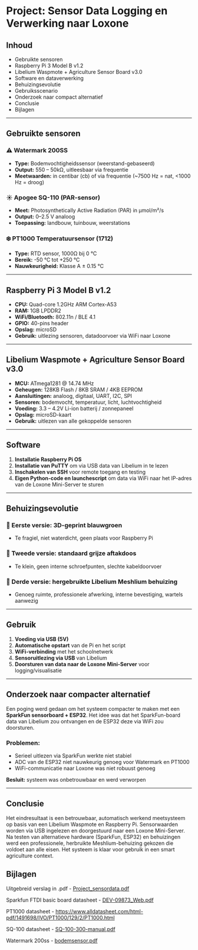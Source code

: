 
# Project: Sensor Data Logging en Verwerking naar Loxone

## Inhoud
- Gebruikte sensoren
- Raspberry Pi 3 Model B v1.2
- Libelium Waspmote + Agriculture Sensor Board v3.0
- Software en dataverwerking
- Behuizingsevolutie
- Gebruiksscenario
- Onderzoek naar compact alternatief
- Conclusie
- Bijlagen
---

## Gebruikte sensoren

### ⚠️ Watermark 200SS
- **Type:** Bodemvochtigheidssensor (weerstand-gebaseerd)
- **Output:** 550 – 50kΩ, uitleesbaar via frequentie
- **Meetwaarden:** in centibar (cb) of via frequentie (~7500 Hz = nat, <1000 Hz = droog)

### ☀️ Apogee SQ-110 (PAR-sensor)
- **Meet:** Photosynthetically Active Radiation (PAR) in µmol/m²/s
- **Output:** 0–2.5 V analoog
- **Toepassing:** landbouw, tuinbouw, weerstations

### ❄️ PT1000 Temperatuursensor (1712)
- **Type:** RTD sensor, 1000Ω bij 0 °C
- **Bereik:** -50 °C tot +250 °C
- **Nauwkeurigheid:** Klasse A ± 0.15 °C

---

## Raspberry Pi 3 Model B v1.2

- **CPU:** Quad-core 1.2GHz ARM Cortex-A53
- **RAM:** 1GB LPDDR2
- **WiFi/Bluetooth:** 802.11n / BLE 4.1
- **GPIO:** 40-pins header
- **Opslag:** microSD
- **Gebruik:** uitlezing sensoren, datadoorvoer via WiFi naar Loxone

---

## Libelium Waspmote + Agriculture Sensor Board v3.0

- **MCU:** ATmega1281 @ 14.74 MHz
- **Geheugen:** 128KB Flash / 8KB SRAM / 4KB EEPROM
- **Aansluitingen:** analoog, digitaal, UART, I2C, SPI
- **Sensoren:** bodemvocht, temperatuur, licht, luchtvochtigheid
- **Voeding:** 3.3 – 4.2V Li-ion batterij / zonnepaneel
- **Opslag:** microSD-kaart
- **Gebruik:** uitlezen van alle gekoppelde sensoren

---

## Software

1. **Installatie Raspberry Pi OS**
2. **Installatie van PuTTY** om via USB data van Libelium in te lezen
3. **Inschakelen van SSH** voor remote toegang en testing
4. **Eigen Python-code en launchescript** om data via WiFi naar het IP-adres van de Loxone Mini-Server te sturen

---

## Behuizingsevolutie

### 🔹 Eerste versie: 3D-geprint blauwgroen
- Te fragiel, niet waterdicht, geen plaats voor Raspberry Pi

### 🔹 Tweede versie: standaard grijze aftakdoos
- Te klein, geen interne schroefpunten, slechte kabeldoorvoer

### 🔹 Derde versie: hergebruikte Libelium Meshlium behuizing
- Genoeg ruimte, professionele afwerking, interne bevestiging, wartels aanwezig

---

## Gebruik

1. **Voeding via USB (5V)**
2. **Automatische opstart** van de Pi en het script
3. **WiFi-verbinding** met het schoolnetwerk
4. **Sensoruitlezing via USB** van Libelium
5. **Doorsturen van data naar de Loxone Mini-Server** voor logging/visualisatie

---

## Onderzoek naar compacter alternatief

Een poging werd gedaan om het systeem compacter te maken met een **SparkFun sensorboard + ESP32**. Het idee was dat het SparkFun-board data van Libelium zou ontvangen en de ESP32 deze via WiFi zou doorsturen.

### Problemen:
- Serieel uitlezen via SparkFun werkte niet stabiel
- ADC van de ESP32 niet nauwkeurig genoeg voor Watermark en PT1000
- WiFi-communicatie naar Loxone was niet robuust genoeg

**Besluit:** systeem was onbetrouwbaar en werd verworpen

---

## Conclusie

Het eindresultaat is een betrouwbaar, automatisch werkend meetsysteem op basis van een Libelium Waspmote en Raspberry Pi. Sensorwaarden worden via USB ingelezen en doorgestuurd naar een Loxone Mini-Server. Na testen van alternatieve hardware (SparkFun, ESP32) en behuizingen werd een professionele, herbruikte Meshlium-behuizing gekozen die voldoet aan alle eisen. Het systeem is klaar voor gebruik in een smart agriculture context.


## Bijlagen

Uitgebreid verslag in .pdf - [Project_sensordata.pdf](Project_sensordata.pdf)

Sparkfun FTDI basic board datasheet - [DEV-09873_Web.pdf](DEV-09873_Web.pdf)

PT1000 datasheet - https://www.alldatasheet.com/html-pdf/1491698/IVO/PT1000/129/2/PT1000.html

SQ-100 datasheet - [SQ-100-300-manual.pdf](SQ-100-300-manual.pdf)

Watermark 200ss - [bodemsensor.pdf](bodemsensor.pdf)





